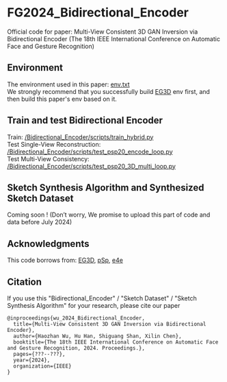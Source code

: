 # FG2024_Bidirectional_Encoder
Official code for paper: Multi-View Consistent 3D GAN Inversion via Bidirectional Encoder (The 18th IEEE International Conference on Automatic Face and Gesture Recognition)

## Environment
The environment used in this paper: [env.txt](https://github.com/WuHaoZhan2000/FG2024_Bidirectional_Encoder/blob/main/environment/env.txt)  
We strongly recommend that you successfully build [EG3D](https://github.com/NVlabs/eg3d) env first, and then build this paper's env based on it.

## Train and test Bidirectional Encoder
Train: [/Bidirectional_Encoder/scripts/train_hybrid.py](https://github.com/WuHaoZhan2000/FG2024_Bidirectional_Encoder/blob/main/scripts/train_hybrid.py)  
Test Single-View Reconstruction: [/Bidirectional_Encoder/scripts/test_psp20_encode_loop.py](https://github.com/WuHaoZhan2000/FG2024_Bidirectional_Encoder/blob/main/scripts/test_psp20_encode_loop.py)  
Test Multi-View Consistency: [/Bidirectional_Encoder/scripts/test_psp20_3D_multi_loop.py](https://github.com/WuHaoZhan2000/FG2024_Bidirectional_Encoder/blob/main/scripts/test_psp20_3D_multi_loop.py)

## Sketch Synthesis Algorithm and Synthesized Sketch Dataset
Coming soon ! (Don’t worry, We promise to upload this part of code and data before July 2024)

## Acknowledgments
This code borrows from: [EG3D](https://github.com/NVlabs/eg3d), [pSp](https://github.com/eladrich/pixel2style2pixel), [e4e](https://github.com/omertov/encoder4editing)

## Citation
If you use this "Bidirectional_Encoder" / "Sketch Dataset" / "Sketch Synthesis Algorithm" for your research, please cite our paper
```
@inproceedings{wu_2024_Bidirectional_Encoder,
  title={Multi-View Consistent 3D GAN Inversion via Bidirectional Encoder},
  author={Haozhan Wu, Hu Han, Shiguang Shan, Xilin Chen},
  booktitle={The 18th IEEE International Conference on Automatic Face and Gesture Recognition, 2024. Proceedings.},
  pages={???--???},
  year={2024},
  organization={IEEE}
}
```
